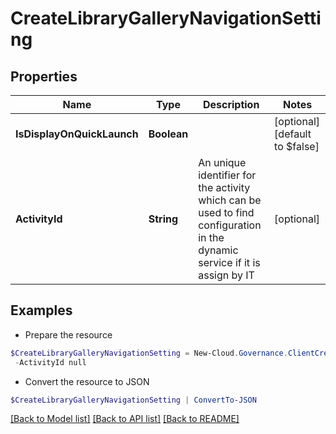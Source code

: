 # CreateLibraryGalleryNavigationSetting
## Properties

Name | Type | Description | Notes
------------ | ------------- | ------------- | -------------
**IsDisplayOnQuickLaunch** | **Boolean** |  | [optional] [default to $false]
**ActivityId** | **String** | An unique identifier for the activity which can be used to find configuration in the dynamic service if it is assign by IT | [optional] 

## Examples

- Prepare the resource
```powershell
$CreateLibraryGalleryNavigationSetting = New-Cloud.Governance.ClientCreateLibraryGalleryNavigationSetting  -IsDisplayOnQuickLaunch null `
 -ActivityId null
```

- Convert the resource to JSON
```powershell
$CreateLibraryGalleryNavigationSetting | ConvertTo-JSON
```

[[Back to Model list]](../README.md#documentation-for-models) [[Back to API list]](../README.md#documentation-for-api-endpoints) [[Back to README]](../README.md)

